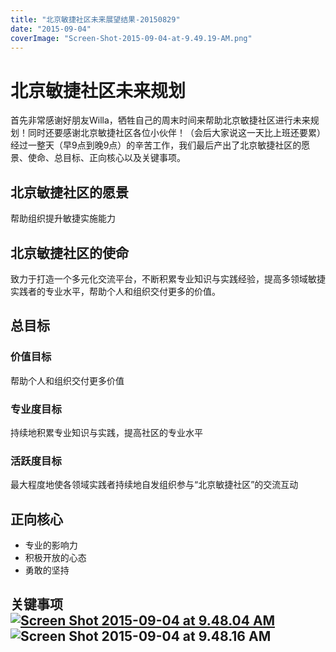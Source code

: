```yaml
---
title: "北京敏捷社区未来展望结果-20150829"
date: "2015-09-04"
coverImage: "Screen-Shot-2015-09-04-at-9.49.19-AM.png"
---
```


# 北京敏捷社区未来规划

首先非常感谢好朋友Willa，牺牲自己的周末时间来帮助北京敏捷社区进行未来规划！同时还要感谢北京敏捷社区各位小伙伴！（会后大家说这一天比上班还要累）经过一整天（早9点到晚9点）的辛苦工作，我们最后产出了北京敏捷社区的愿景、使命、总目标、正向核心以及关键事项。

## 北京敏捷社区的愿景

帮助组织提升敏捷实施能力

## 北京敏捷社区的使命

致力于打造一个多元化交流平台，不断积累专业知识与实践经验，提高多领域敏捷实践者的专业水平，帮助个人和组织交付更多的价值。

## 总目标

### 价值目标

帮助个人和组织交付更多价值

### 专业度目标

持续地积累专业知识与实践，提高社区的专业水平

### 活跃度目标

最大程度地使各领域实践者持续地自发组织参与“北京敏捷社区”的交流互动

## 正向核心

- 专业的影响力
- 积极开放的心态
- 勇敢的坚持

## 关键事项 [![Screen Shot 2015-09-04 at 9.48.04 AM](http://bobjiang.com/wp-content/uploads/2015/09/Screen-Shot-2015-09-04-at-9.48.04-AM.png)](http://bobjiang.com/wp-content/uploads/2015/09/Screen-Shot-2015-09-04-at-9.48.04-AM.png)![Screen Shot 2015-09-04 at 9.48.16 AM](http://bobjiang.com/wp-content/uploads/2015/09/Screen-Shot-2015-09-04-at-9.48.16-AM.png)
